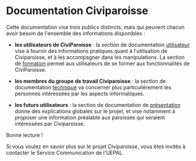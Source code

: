 # Documentation Civiparoisse

Cette documentation vise trois publics distincts, mais qui peuvent chacun avoir besoin de l'ensemble des informations disponibles :

* **les utilisateurs de CiviParoisse** : la section de documentation [utilisateur](UTILISATION/index.md) vise à fournir des informations pratiques quant à l'utilisation de Civiparoisse, et à les accompagner dans les manipulations. La section de [formation](FORMATION/index.md) permet aux utilisateurs de se former aux fonctionnalités de CiviParoisse.

* **les membres du groupe de travail Civiparoisse** : la section de documentation [technique](TECHNIQUE/index.md) va concerner plus particulièrement les personnes intéressées par les aspects informatiques.

* **les futurs utilisateurs** : la section de documentation de [présentation](PRESENTATION/index.md) donne des explications globales sur le projet, et vise notamment à proposer une information préalable aux paroisses qui seraient intéressées par Civiparoisse.

Bonne lecture !

Si vous voulez en savoir plus sur le projet Civiparoisse, vous êtes invités à contacter le Service Communication de l'UEPAL.
